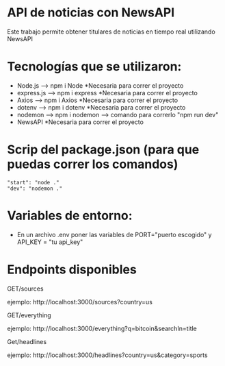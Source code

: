 
# API de noticias con NewsAPI

Este trabajo permite obtener titulares de noticias en tiempo real utilizando NewsAPI

# Tecnologías que se utilizaron:
- Node.js --> npm i Node *Necesaria para correr el proyecto
- express.js --> npm i express *Necesaria para correr el proyecto
- Axios  --> npm i Axios *Necesaria para correr el proyecto
- dotenv --> npm i dotenv *Necesaria para correr el proyecto
- nodemon --> npm i nodemon --> comando para correrlo "npm run dev"
- NewsAPI  *Necesaria para correr el proyecto

# Scrip del package.json (para que puedas correr los comandos)
    "start": "node ."
    "dev": "nodemon ."

# Variables de entorno:

- En un archivo .env poner las variables de PORT="puerto escogido" y API_KEY = "tu api_key"

# Endpoints disponibles

GET/sources

ejemplo: http://localhost:3000/sources?country=us

GET/everything

ejemplo: http://localhost:3000/everything?q=bitcoin&searchIn=title

Get/headlines

ejemplo: http://localhost:3000/headlines?country=us&category=sports
